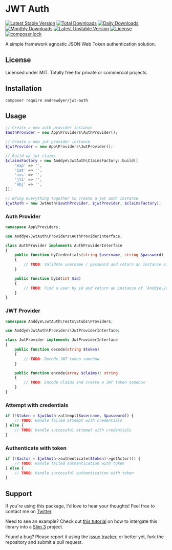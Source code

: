 # JWT Auth

[![Latest Stable Version](https://poser.pugx.org/andrewdyer/jwt-auth/v/stable)](https://packagist.org/packages/andrewdyer/jwt-auth)
[![Total Downloads](https://poser.pugx.org/andrewdyer/jwt-auth/downloads)](https://packagist.org/packages/andrewdyer/jwt-auth)
[![Daily Downloads](https://poser.pugx.org/andrewdyer/jwt-auth/d/daily)](https://packagist.org/packages/andrewdyer/jwt-auth)
[![Monthly Downloads](https://poser.pugx.org/andrewdyer/jwt-auth/d/monthly)](https://packagist.org/packages/andrewdyer/jwt-auth)
[![Latest Unstable Version](https://poser.pugx.org/andrewdyer/jwt-auth/v/unstable)](https://packagist.org/packages/andrewdyer/jwt-auth)
[![License](https://poser.pugx.org/andrewdyer/jwt-auth/license)](https://packagist.org/packages/andrewdyer/jwt-auth)
[![composer.lock](https://poser.pugx.org/andrewdyer/jwt-auth/composerlock)](https://packagist.org/packages/andrewdyer/jwt-auth)

A simple framework agnostic JSON Web Token authentication solution.

## License
Licensed under MIT. Totally free for private or commercial projects.

## Installation
```text
composer require andrewdyer/jwt-auth
```

## Usage
```php
// Create a new auth provider instance
$authProvider = new App\Providers\AuthProvider();

// Create a new jwt provider instance
$jwtProvider = new App\Providers\JwtProvider();

// Build up jwt claims
$claimsFactory = new Anddye\JwtAuth\ClaimsFactory::build([
    'exp' => '',
    'iat' => '',
    'iss' => '',
    'jti' => '',
    'nbj' => '',
]);

// Bring everything together to create a jwt auth instance
$jwtAuth = new JwtAuth($authProvider, $jwtProvider, $claimsFactory);
```

### Auth Provider
```php
namespace App\Providers;

use Anddye\JwtAuth\Providers\AuthProviderInterface;

class AuthProvider implements AuthProviderInterface
{
    public function byCredentials(string $username, string $password)
    {
        // TODO: Validate username / password and return an instance of `Anddye\JwtAuth\Contracts\JwtSubject`
    }

    public function byId(int $id)
    {
        // TODO: Find a user by id and return an instance of `Anddye\JwtAuth\Contracts\JwtSubject` if exists
    }
}
```

### JWT Provider
```php
namespace Anddye\JwtAuth\Tests\Stubs\Providers;

use Anddye\JwtAuth\Providers\JwtProviderInterface;

class JwtProvider implements JwtProviderInterface
{
    public function decode(string $token)
    {
        // TODO: Decode JWT token somehow
    }

    public function encode(array $claims): string
    {
        // TODO: Encode claims and create a JWT token somehow
    }
}
```

### Attempt with credentials
```php
if (!$token = $jwtAuth->attempt($username, $password)) {
    // TODO: Handle failed attempt with credentials
} else {
    // TODO: Handle successful attempt with credentials
}
```

### Authenticate with token
```php
if (!$actor = $jwtAuth->authenticate($token)->getActor()) {
    // TODO: Handle failed authentication with token
} else {
    // TODO: Handle successful authentication with token
}
```

## Support
If you're using this package, I'd love to hear your thoughts! Feel free to contact me on [Twitter](https://twitter.com/andyer92).

Need to see an example? Check out [this tutorial](https://github.com/andrewdyer/jwt-auth/wiki/Slim-3-Example) on how to intergate this library into a [Slim 3](http://www.slimframework.com/docs/v3/) project.

Found a bug? Please report it using the [issue tracker](https://github.com/andrewdyer/jwt-auth/issues), or better yet, fork the repository and submit a pull request.
